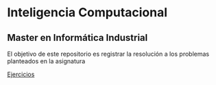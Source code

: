 # Inteligencia Computacional

## Master en Informática Industrial

El objetivo de este repositorio es registrar la resolución a los problemas planteados en la asignatura

[Ejercicios](Ejercicios.md)
